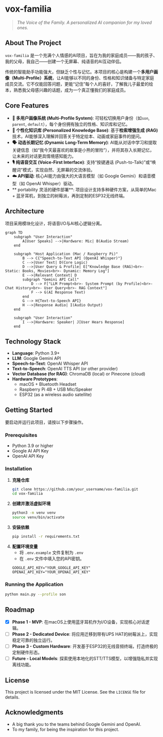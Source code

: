 # vox-familia

> *The Voice of the Family. A personalized AI companion for my loved ones.*

[](https://opensource.org/licenses/MIT)

## About The Project

`vox-familia` 是一个充满个人情感的AI项目，旨在为我的家庭成员——我的孩子、我的父母，我自己——创建一个无屏幕、纯语音的AI互动伴侣。

传统的智能助手功能强大，但缺乏个性与记忆。本项目的核心是构建一个**多用户画像（Multi-Profile）系统**，让AI能够以不同的身份、性格和知识储备与特定家庭成员交流。它不仅能回答问题，更能“记住”每个人的喜好，了解我儿子最爱的绘本，熟悉我父母感兴趣的话题，成为一个真正懂我们的家庭成员。

## Core Features

  * **👥 多用户画像系统 (Multi-Profile System)**: 可轻松切换用户身份（如`son`, `parent`, `default`），每个身份拥有独立的性格、知识库和记忆。
  * **🧠 个性化知识库 (Personalized Knowledge Base)**: 基于**检索增强生成 (RAG)** 技术，AI能够深入理解并回答关于特定绘本、动画或家庭事件的提问。
  * **🗣️ 动态长期记忆 (Dynamic Long-Term Memory)**: AI能从对话中学习和提取关键信息（如“我今天最喜欢的故事是小熊的冒险”），并将其存入长期记忆，让未来的对话更具情境感知能力。
  * **🎙️ 纯语音交互 (Voice-First Interface)**: 支持“按键通话 (Push-to-Talk)”或“唤醒词”模式，实现自然、无屏幕的交流体验。
  * **☁️ API驱动**: 核心AI能力由强大的大语言模型（如 Google Gemini）和语音模型（如 OpenAI Whisper）驱动。
  * \*\* portability 灵活的硬件部署\*\*: 项目设计支持多种硬件方案，从简单的Mac + 蓝牙耳机，到独立的树莓派，再到定制的ESP32无线终端。

## Architecture

项目采用模块化设计，将语音I/O与AI核心逻辑分离。

```mermaid
graph TD
    subgraph "User Interaction"
        A[User Speaks] -->|Hardware: Mic| B(Audio Stream)
    end

    subgraph "Host Application (Mac / Raspberry Pi)"
        B --> C{"Speech-to-Text API (OpenAI Whisper)"}
        C -->|User Text| D(Core Logic)
        D -->|User Query & Profile| E["Knowledge Base (RAG)<br>- Static: Books, Movies<br>- Dynamic: Memory Log"]
        E -->|Relevant Context| D
        subgraph "Gemini API Call"
            D --> F["LLM Prompt<br>- System Prompt (by Profile)<br>- Chat History<br>- User Query<br>- RAG Context"]
            F --> G(AI Response Text)
        end
        G --> H{Text-to-Speech API}
        H -->|Response Audio| I(Audio Output)
    end

    subgraph "User Interaction"
        I -->|Hardware: Speaker| J[User Hears Response]
    end
```

## Technology Stack

  * **Language**: Python 3.9+
  * **LLM**: Google Gemini API
  * **Speech-to-Text**: OpenAI Whisper API
  * **Text-to-Speech**: OpenAI TTS API (or other provider)
  * **Vector Database (for RAG)**: ChromaDB (local) or Pinecone (cloud)
  * **Hardware Prototypes**:
      * macOS + Bluetooth Headset
      * Raspberry Pi 4B + USB Mic/Speaker
      * ESP32 (as a wireless audio satellite)

## Getting Started

要启动并运行此项目，请按以下步骤操作。

### Prerequisites

  * Python 3.9 or higher
  * Google AI API Key
  * OpenAI API Key

### Installation

1.  **克隆仓库**
    ```sh
    git clone https://github.com/your_username/vox-familia.git
    cd vox-familia
    ```
2.  **创建并激活虚拟环境**
    ```sh
    python3 -m venv venv
    source venv/bin/activate
    ```
3.  **安装依赖**
    ```sh
    pip install -r requirements.txt
    ```
4.  **配置环境变量**
      * 将 `.env.example` 文件复制为 `.env`
      * 在 `.env` 文件中填入您的API密钥。
    <!-- end list -->
    ```.env
    GOOGLE_API_KEY="YOUR_GOOGLE_API_KEY"
    OPENAI_API_KEY="YOUR_OPENAI_API_KEY"
    ```

### Running the Application

```sh
python main.py --profile son
```

## Roadmap

  * [x] **Phase 1 - MVP**: 在macOS上使用蓝牙耳机作为I/O设备，实现核心对话逻辑。
  * [ ] **Phase 2 - Dedicated Device**: 将应用迁移到带有UPS HAT的树莓派上，实现稳定可靠的独立运行。
  * [ ] **Phase 3 - Custom Hardware**: 开发基于ESP32的无线音频终端，打造终极的定制硬件形态。
  * [ ] **Future - Local Models**: 探索使用本地化的STT/TTS模型，以增强隐私并实现离线功能。

## License

This project is licensed under the MIT License. See the `LICENSE` file for details.

## Acknowledgments

  * A big thank you to the teams behind Google Gemini and OpenAI.
  * To my family, for being the inspiration for this project.
